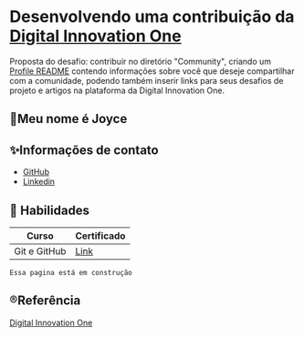 # Desenvolvendo uma contribuição da [Digital Innovation One](https://web.dio.me/home)


Proposta do desafio: contribuir no diretório "Community", criando um [Profile README](https://docs.github.com/pt/account-and-profile/setting-up-and-managing-your-github-profile/customizing-your-profile/managing-your-profile-readme) contendo informações sobre você que deseje compartilhar com a comunidade, podendo também inserir links para seus desafios de projeto e artigos na plataforma da Digital Innovation One.


## 🎇Meu nome é Joyce


## ✨Informações de contato
- [GitHub](https://github.com/joycecdg)
- [Linkedin](https://www.linkedin.com/in/joycdg/)

## 🎇 Habilidades

| Curso | Certificado |
|-------|---------|
| Git e GitHub | [Link](https://www.dio.me/certificate/G2NZO6RI/share) |

```
Essa pagina está em construção
```

## ®Referência
[Digital Innovation One](https://web.dio.me/home)